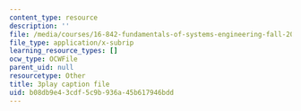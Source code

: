 ```yaml
---
content_type: resource
description: ''
file: /media/courses/16-842-fundamentals-of-systems-engineering-fall-2015/b08db9e43cdf5c9b936a45b617946bdd_4hYgHHC-5z8.vtt
file_type: application/x-subrip
learning_resource_types: []
ocw_type: OCWFile
parent_uid: null
resourcetype: Other
title: 3play caption file
uid: b08db9e4-3cdf-5c9b-936a-45b617946bdd
---
```


